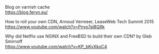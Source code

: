 Blog on varnish cache  
https://blog.feryn.eu/


How to roll your own CDN, Arnoud Vermeer, LeaseWeb Tech Summit 2015  
https://www.youtube.com/watch?v=Pnyo7al8Q9k


Why did Netflix use NGINX and FreeBSD to build their own CDN? by Gleb Smirnoff  
https://www.youtube.com/watch?v=KP_bKvXkoC4


